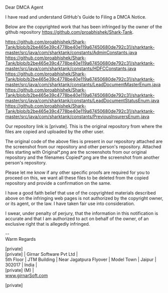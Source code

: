 Dear DMCA Agent

I have read and understand GitHub's Guide to Filing a DMCA Notice.

Below are the copyrighted work that has been infringed by the owner of the github repository https://github.com/proabhishek/Shark-Tank.

https://github.com/proabhishek/Shark-Tank/blob/b2be465e39c4778be40e119a67450680de792c31/sharktank-master/src/java/com/sharktank/constants/AdminConstants.java  
https://github.com/proabhishek/Shark-Tank/blob/b2be465e39c4778be40e119a67450680de792c31/sharktank-master/src/java/com/sharktank/constants/HDFCConstants.java  
https://github.com/proabhishek/Shark-Tank/blob/b2be465e39c4778be40e119a67450680de792c31/sharktank-master/src/java/com/sharktank/constants/LeadDocumentMasterEnum.java  
https://github.com/proabhishek/Shark-Tank/blob/b2be465e39c4778be40e119a67450680de792c31/sharktank-master/src/java/com/sharktank/constants/LeadDocumentStatusEnum.java  
https://github.com/proabhishek/Shark-Tank/blob/b2be465e39c4778be40e119a67450680de792c31/sharktank-master/src/java/com/sharktank/constants/PreviousInsurersEnum.java  

Our repository link is [private]. This is the original repository from where the files are copied and uploaded by the other user.

The original code of the above files is present in our repository attached are the screenshot from our repository and other person's repository. Attached files starting with Original*.png are the screenshots from our original repository and the filenames Copied*.png are the screenshot from another person's repository.

Please let me know if any other specific proofs are required for you to proceed on this, we want all these files to be deleted from the copied repository and provide a confirmation on the same.

I have a good faith belief that use of the copyrighted materials described above on the infringing web pages is not authorized by the copyright owner, or its agent, or the law. I have taken fair use into consideration.

I swear, under penalty of perjury, that the information in this notification is accurate and that I am authorized to act on behalf of the owner, of an exclusive right that is allegedly infringed.

--  
Warm Regards

[private]  
[private] | Girnar Software Pvt Ltd |  
5th Floor | JTM Building | Near Jagatpura Flyover | Model Town | Jaipur | 302017 | India |  
[private] (M) |  
www.girnarSoft.com

[private]
